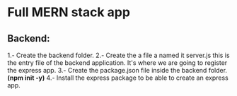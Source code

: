 # Full MERN stack app

## Backend:

1.- Create the backend folder.
2.- Create the a file a named it server.js this is the entry file of the backend application. It's where we are going to register the express app.
3.- Create the package.json file inside the backend folder. **(npm init -y)**
4.- Install the express package to be able to create an express app.

